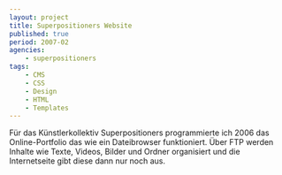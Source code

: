 ```yaml
---
layout: project
title: Superpositioners Website
published: true
period: 2007-02
agencies:
    - superpositioners
tags:
    - CMS
    - CSS
    - Design
    - HTML
    - Templates
---
```

Für das Künstlerkollektiv Superpositioners programmierte ich 2006 das Online-Portfolio das wie ein Dateibrowser funktioniert.
Über FTP werden Inhalte wie Texte, Videos, Bilder und Ordner organisiert und die Internetseite gibt diese dann nur noch aus.
